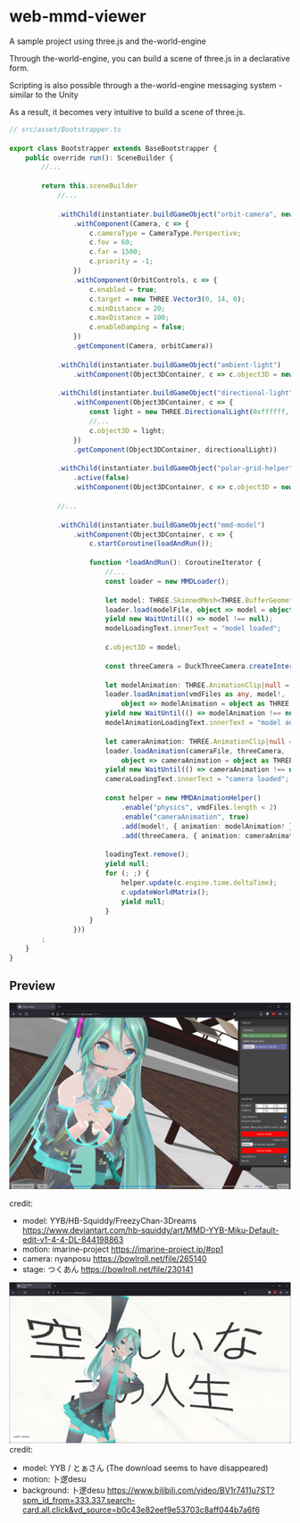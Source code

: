 # web-mmd-viewer

A sample project using three.js and the-world-engine

Through the-world-engine, you can build a scene of three.js in a declarative form.

Scripting is also possible through a the-world-engine messaging system - similar to the Unity

As a result, it becomes very intuitive to build a scene of three.js.

```typescript
// src/asset/Bootstrapper.ts

export class Bootstrapper extends BaseBootstrapper {
    public override run(): SceneBuilder {
        //...
        
        return this.sceneBuilder
            //...

            .withChild(instantiater.buildGameObject("orbit-camera", new THREE.Vector3(0, 0, 40))
                .withComponent(Camera, c => {
                    c.cameraType = CameraType.Perspective;
                    c.fov = 60;
                    c.far = 1500;
                    c.priority = -1;
                })
                .withComponent(OrbitControls, c => {
                    c.enabled = true;
                    c.target = new THREE.Vector3(0, 14, 0);
                    c.minDistance = 20;
                    c.maxDistance = 100;
                    c.enableDamping = false;
                })
                .getComponent(Camera, orbitCamera))
            
            .withChild(instantiater.buildGameObject("ambient-light")
                .withComponent(Object3DContainer, c => c.object3D = new THREE.HemisphereLight(0xffffff, 0xffffff, 0.3)))

            .withChild(instantiater.buildGameObject("directional-light", new THREE.Vector3(-20, 30, 100))
                .withComponent(Object3DContainer, c => {
                    const light = new THREE.DirectionalLight(0xffffff, 0.5);
                    //...
                    c.object3D = light;
                })
                .getComponent(Object3DContainer, directionalLight))

            .withChild(instantiater.buildGameObject("polar-grid-helper")
                .active(false)
                .withComponent(Object3DContainer, c => c.object3D = new THREE.GridHelper(30, 10)))
        
            //...

            .withChild(instantiater.buildGameObject("mmd-model")
                .withComponent(Object3DContainer, c => {
                    c.startCoroutine(loadAndRun());

                    function *loadAndRun(): CoroutineIterator {
                        //...
                        const loader = new MMDLoader();

                        let model: THREE.SkinnedMesh<THREE.BufferGeometry, THREE.Material | THREE.Material[]>|null = null;
                        loader.load(modelFile, object => model = object, makeProgressUpdate("model", modelLoadingText));
                        yield new WaitUntil(() => model !== null);
                        modelLoadingText.innerText = "model loaded";

                        c.object3D = model;

                        const threeCamera = DuckThreeCamera.createInterface(camera.ref!, false).toThreeCamera();
                        
                        let modelAnimation: THREE.AnimationClip|null = null;
                        loader.loadAnimation(vmdFiles as any, model!,
                            object => modelAnimation = object as THREE.AnimationClip, makeProgressUpdate("model animation", modelAnimationLoadingText));
                        yield new WaitUntil(() => modelAnimation !== null);
                        modelAnimationLoadingText.innerText = "model animation loaded";

                        let cameraAnimation: THREE.AnimationClip|null = null;
                        loader.loadAnimation(cameraFile, threeCamera,
                            object => cameraAnimation = object as THREE.AnimationClip, makeProgressUpdate("camera motion", cameraLoadingText));
                        yield new WaitUntil(() => cameraAnimation !== null);
                        cameraLoadingText.innerText = "camera loaded";
                        
                        const helper = new MMDAnimationHelper()
                            .enable("physics", vmdFiles.length < 2)
                            .enable("cameraAnimation", true)
                            .add(model!, { animation: modelAnimation! })
                            .add(threeCamera, { animation: cameraAnimation! });

                        loadingText.remove();
                        yield null;
                        for (; ;) {
                            helper.update(c.engine.time.deltaTime);
                            c.updateWorldMatrix();
                            yield null;
                        }
                    }
                }))
        ;
    }
}
```
## Preview
![ingame2](ingame2.png)

credit:

- model: YYB/HB-Squiddy/FreezyChan-3Dreams
  https://www.deviantart.com/hb-squiddy/art/MMD-YYB-Miku-Default-edit-v1-4-4-DL-844198863
- motion: imarine-project
  https://imarine-project.jp/#op1
- camera: nyanposu
  https://bowlroll.net/file/265140
- stage: つくあん
  https://bowlroll.net/file/230141

![ingame](ingame.png)
credit:

- model: YYB / とぁさん (The download seems to have disappeared)
- motion: 卜逻desu
- background: 卜逻desu
https://www.bilibili.com/video/BV1r7411u7ST?spm_id_from=333.337.search-card.all.click&vd_source=b0c43e82eef9e53703c8aff044b7a6f6

